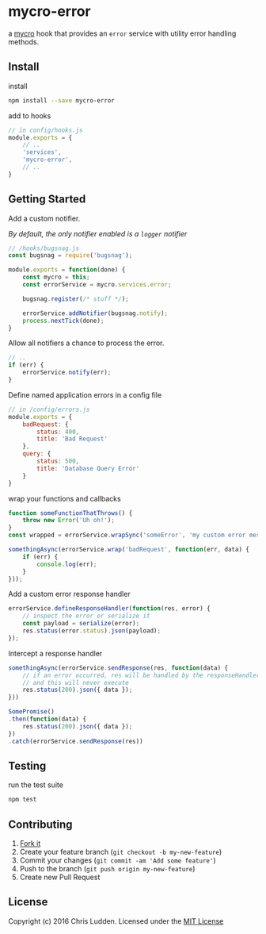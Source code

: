 # mycro-error
a [mycro](https://github.com/cludden/mycro) hook that provides an `error` service with utility error handling methods.

## Install
install
```bash
npm install --save mycro-error
```

add to hooks
```javascript
// in config/hooks.js
module.exports = {
    // ..
    'services',
    'mycro-error',
    // ..
}
```



## Getting Started
Add a custom notifier.

*By default, the only notifier enabled is a `logger` notifier*
```javascript
// /hooks/bugsnag.js
const bugsnag = require('bugsnag');

module.exports = function(done) {
    const mycro = this;
    const errorService = mycro.services.error;

    bugsnag.register(/* stuff */);

    errorService.addNotifier(bugsnag.notify);
    process.nextTick(done);
}
```

Allow all notifiers a chance to process the error.
```javascript
// ..
if (err) {
    errorService.notify(err);
}
```

Define named application errors in a config file
```javascript
// in /config/errors.js
module.exports = {
    badRequest: {
        status: 400,
        title: 'Bad Request'
    },
    query: {
        status: 500,
        title: 'Database Query Error'
    }
}
```

wrap your functions and callbacks
```javascript
function someFunctionThatThrows() {
    throw new Error('Uh oh!');
}
const wrapped = errorService.wrapSync('someError', 'my custom error message', someFunctionThatThrows);

somethingAsync(errorService.wrap('badRequest', function(err, data) {
    if (err) {
        console.log(err);
    }
}));
```

Add a custom error response handler
```javascript
errorService.defineResponseHandler(function(res, error) {
    // inspect the error or serialize it
    const payload = serialize(error);
    res.status(error.status).json(payload);
});
```

Intercept a response handler
```javascript
somethingAsync(errorService.sendResponse(res, function(data) {
    // if an error occurred, res will be handled by the responseHandler
    // and this will never execute
    res.status(200).json({ data });
}))

SomePromise()
.then(function(data) {
    res.status(200).json({ data });
})
.catch(errorService.sendResponse(res))
```




## Testing
run the test suite
```bash
npm test
```



## Contributing
1. [Fork it](https://github.com/cludden/mycro-error/fork)
2. Create your feature branch (`git checkout -b my-new-feature`)
3. Commit your changes (`git commit -am 'Add some feature'`)
4. Push to the branch (`git push origin my-new-feature`)
5. Create new Pull Request



## License
Copyright (c) 2016 Chris Ludden. Licensed under the [MIT License](LICENSE.md)
